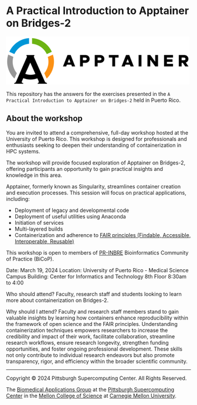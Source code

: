# A Practical Introduction to Apptainer on Bridges-2

![](./images/logo.png)

This repository has the answers for the exercises presented in the `A Practical Introduction to Apptainer on Bridges-2` held in Puerto Rico.

## About the workshop

You are invited to attend a comprehensive, full-day workshop hosted at the University of Puerto Rico. This workshop is designed for professionals and enthusiasts seeking to deepen their understanding of containerization in HPC systems.

The workshop will provide focused exploration of Apptainer on Bridges-2, offering participants an opportunity to gain practical insights and knowledge in this area.

Apptainer, formerly known as Singularity, streamlines container creation and execution processes. This session will focus on practical applications, including:

- Deployment of legacy and developmental code
- Deployment of useful utilities using Anaconda
- Initiation of services
- Multi-layered builds
- Containerization and adherence to [FAIR principles (Findable, Accessible, Interoperable, Reusable)](https://www.go-fair.org/fair-principles/)

This workshop is open to members of [PR-INBRE](https://inbre.hpcf.upr.edu/) Bioinformatics Community of Practice (BiCoP).

Date: March 19, 2024
Location: University of Puerto Rico - Medical Science Campus
Building: Center for Informatics and Technology 8th Floor
8:30am to 4:00

Who should attend? Faculty, research staff and students looking to learn more about containerization on Bridges-2.

Why should I attend? Faculty and research staff members stand to gain valuable insights by learning how containers enhance reproducibility within the framework of open science and the FAIR principles. Understanding containerization techniques empowers researchers to increase the credibility and impact of their work, facilitate collaboration, streamline research workflows, ensure research longevity, strengthen funding opportunities, and foster ongoing professional development. These skills not only contribute to individual research endeavors but also promote transparency, rigor, and efficiency within the broader scientific community.

---
Copyright © 2024 Pittsburgh Supercomputing Center. All Rights Reserved.

The [Biomedical Applications Group](https://www.psc.edu/biomedical-applications/) at the [Pittsburgh Supercomputing
Center](http://www.psc.edu) in the [Mellon College of Science](https://www.cmu.edu/mcs/) at [Carnegie Mellon University](http://www.cmu.edu).
